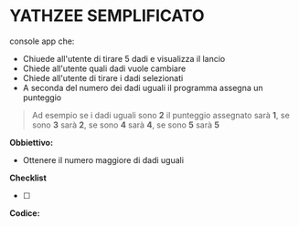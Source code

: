 # YATHZEE SEMPLIFICATO

console app che:

- Chiuede all'utente di tirare 5 dadi e visualizza il lancio
- Chiede all'utente quali dadi vuole cambiare 
- Chiede all'utente di tirare i dadi selezionati
- A seconda del numero dei dadi uguali il programma assegna un punteggio
> Ad esempio se i dadi uguali sono **2** il punteggio assegnato sarà **1**, se sono **3** sarà **2**, se sono **4** sarà **4**, se sono **5** sarà **5**   

**Obbiettivo:**

- Ottenere il numero maggiore di dadi uguali

**Checklist**

- [ ]

**Codice:**
```csharp

```
